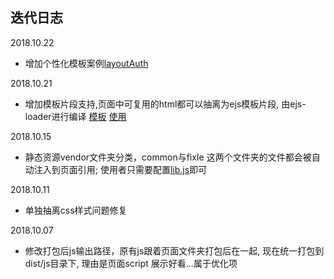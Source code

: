 ## 迭代日志
2018.10.22
* 增加个性化模板案例[layoutAuth](https://github.com/BiYuqi/webpack-seed/tree/master/src/layout/layoutAuth)

2018.10.21
* 增加模板片段支持,页面中可复用的html都可以抽离为ejs模板片段, 由ejs-loader进行编译 [模板](https://github.com/BiYuqi/webpack-seed/blob/master/src/templates/index.test.ejs) [使用](https://github.com/BiYuqi/webpack-seed/blob/master/src/views/index/index.js#L7)

2018.10.15
* 静态资源vendor文件夹分类，common与fixIe 这两个文件夹的文件都会被自动注入到页面引用; 使用者只需要配置[lib.js](https://github.com/BiYuqi/webpack-seed/blob/master/src/common/libs/libs.js)即可

2018.10.11
* 单独抽离css样式问题修复

2018.10.07
* 修改打包后js输出路径，原有js跟着页面文件夹打包后在一起, 现在统一打包到dist/js目录下, 理由是页面script 展示好看...属于优化项